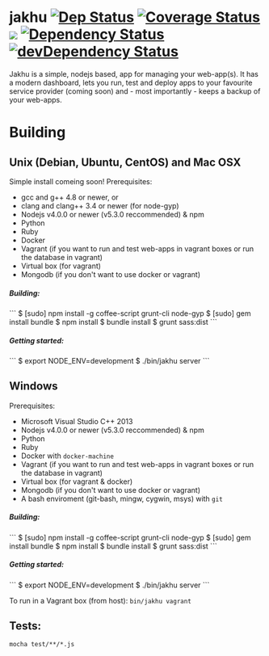 # jakhu [![Dep Status](https://travis-ci.org/Gum-Joe/jakhu.svg?branch=a1)](https://travis-ci.org/Gum-Joe/jakhu) [![Coverage Status](https://coveralls.io/repos/Gum-Joe/jakhu/badge.svg?branch=a1&service=github)](https://coveralls.io/github/Gum-Joe/jakhu?branch=a1) <a href="https://codeclimate.com/github/Gum-Joe/jakhu"><img src="https://codeclimate.com/github/Gum-Joe/jakhu/badges/gpa.svg" /></a> [![Dependency Status](https://david-dm.org/Gum-Joe/jakhu.svg)](https://david-dm.org/Gum-Joe/jakhu) [![devDependency Status](https://david-dm.org/Gum-Joe/jakhu/dev-status.svg)](https://david-dm.org/Gum-Joe/bos.jss#info=devDependencies)

Jakhu is a simple, nodejs based, app for managing your web-app(s). It has a modern dashboard, lets you run, test and deploy apps to your favourite service provider (coming soon) and - most importantly - keeps a backup of your web-apps.

# Building
## Unix (Debian, Ubuntu, CentOS) and Mac OSX
Simple install comeing soon!
Prerequisites:
* gcc and g++ 4.8 or newer, or
* clang and clang++ 3.4 or newer (for node-gyp)
* Nodejs v4.0.0 or newer (v5.3.0 reccommended) & npm
* Python
* Ruby
* Docker
* Vagrant (if you want to run and test web-apps in vagrant boxes or run the database in vagrant)
* Virtual box (for vagrant)
* Mongodb (if you don't want to use docker or vagrant)

<h5>Building:</h5>
```
$ [sudo] npm install -g coffee-script grunt-cli node-gyp
$ [sudo] gem install bundle
$ npm install
$ bundle install
$ grunt sass:dist
```
<h5>Getting started:</h5>
```
$ export NODE_ENV=development
$ ./bin/jakhu server
```

## Windows
Prerequisites:
* Microsoft Visual Studio C++ 2013 
* Nodejs v4.0.0 or newer (v5.3.0 reccommended) & npm
* Python
* Ruby
* Docker with `docker-machine`
* Vagrant (if you want to run and test web-apps in vagrant boxes or run the database in vagrant)
* Virtual box (for vagrant & docker)
* Mongodb (if you don't want to use docker or vagrant)
* A bash enviroment (git-bash, mingw, cygwin, msys) with `git`

<h5>Building:</h5>
```
$ [sudo] npm install -g coffee-script grunt-cli node-gyp
$ [sudo] gem install bundle
$ npm install
$ bundle install
$ grunt sass:dist
```
<h5>Getting started:</h5>
```
$ export NODE_ENV=development
$ ./bin/jakhu server
```

To run in a Vagrant box (from host):
`bin/jakhu vagrant`

## Tests:
`mocha test/**/*.js`

